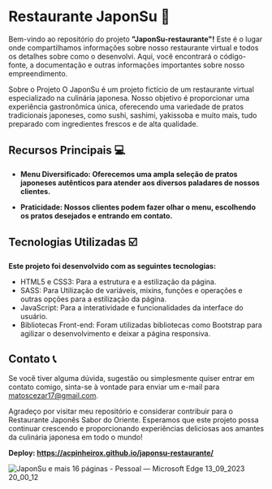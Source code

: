 # Restaurante JaponSu :sushi:
Bem-vindo ao repositório do projeto **"JaponSu-restaurante"!** Este é o lugar onde compartilhamos informações sobre nosso restaurante virtual e todos os detalhes sobre como o desenvolvi. Aqui, você encontrará o código-fonte, a documentação e outras informações importantes sobre nosso empreendimento.

Sobre o Projeto
O JaponSu é um projeto fictício de um restaurante virtual especializado na culinária japonesa. Nosso objetivo é proporcionar uma experiência gastronômica única, oferecendo uma variedade de pratos tradicionais japoneses, como sushi, sashimi, yakissoba e muito mais, tudo preparado com ingredientes frescos e de alta qualidade.

## Recursos Principais :computer:
- **Menu Diversificado: Oferecemos uma ampla seleção de pratos japoneses autênticos para atender aos diversos paladares de nossos clientes.**

- **Praticidade: Nossos clientes podem fazer olhar o menu, escolhendo os pratos desejados e entrando em contato.**

## Tecnologias Utilizadas :ballot_box_with_check:
**Este projeto foi desenvolvido com as seguintes tecnologias:**

- HTML5 e CSS3: Para a estrutura e a estilização da página.
- SASS: Para Utilização de variáveis, mixins, funções e operações e outras opções para a estilização da página.
- JavaScript: Para a interatividade e funcionalidades da interface do usuário.
- Bibliotecas Front-end: Foram utilizadas bibliotecas como Bootstrap para agilizar o desenvolvimento e deixar a página responsiva.

## Contato :telephone_receiver:
Se você tiver alguma dúvida, sugestão ou simplesmente quiser entrar em contato comigo, sinta-se à vontade para enviar um e-mail para matoscezar17@gmail.com.

Agradeço por visitar meu repositório e considerar contribuir para o Restaurante Japonês Sabor do Oriente. Esperamos que este projeto possa continuar crescendo e proporcionando experiências deliciosas aos amantes da culinária japonesa em todo o mundo!

**Deploy: https://acpinheirox.github.io/japonsu-restaurante/**

![JaponSu e mais 16 páginas - Pessoal — Microsoft​ Edge 13_09_2023 20_00_12](https://github.com/acpinheirox/japonsu-restaurante/assets/128848972/449efd35-3fac-45ee-adc1-42edd9619e5b)
